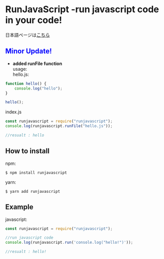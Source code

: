 # RunJavaScript -run javascript code in your code!
日本語ページは[こちら](https://github.com/beezza8/runjavascript/blob/main/README.JA.md)

## <font color="Blue">Minor Update!</font>
* **added runFile function**  
usage:  
hello.js:  
```js
function hello() {
    console.log("hello");
}

hello();
```
index.js
```js
const runjavascript = require("runjavascript");
console.log(runjavascript.runFile("hello.js"));

//resualt : hello
```
## How to install
npm:
```shell
$ npm install runjavascript
```
yarn:
```shell
$ yarn add runjavascript
```
## Example
javascript:
```javascript
const runjavascript = require("runjavascript");

//run javascript code
console.log(runjavascript.run('console.log("hello!")'));

//resualt : hello!
```